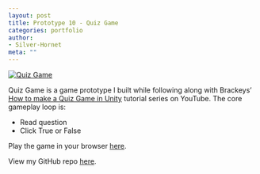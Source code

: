 ```yaml
---
layout: post
title: Prototype 10 - Quiz Game
categories: portfolio
author:
- Silver-Hornet
meta: ""
---
```


[![Quiz Game]({{site.url}}/quiz-game.png)](https://play.unity.com/mg/other/brackeys-quiz-game)

Quiz Game is a game prototype I built while following along with Brackeys’ [How to make a Quiz Game in Unity](https://www.youtube.com/watch?v=g_Ff1SPhidg&list=PLPV2KyIb3jR7ucA2yo5pjvKY0cJmNTq2L&index=1) tutorial series on YouTube. The core gameplay loop is:

- Read question
- Click True or False

Play the game in your browser [here](https://play.unity.com/mg/other/brackeys-quiz-game).

View my GitHub repo [here](https://github.com/silver-hornet/brackeys-quiz-game).